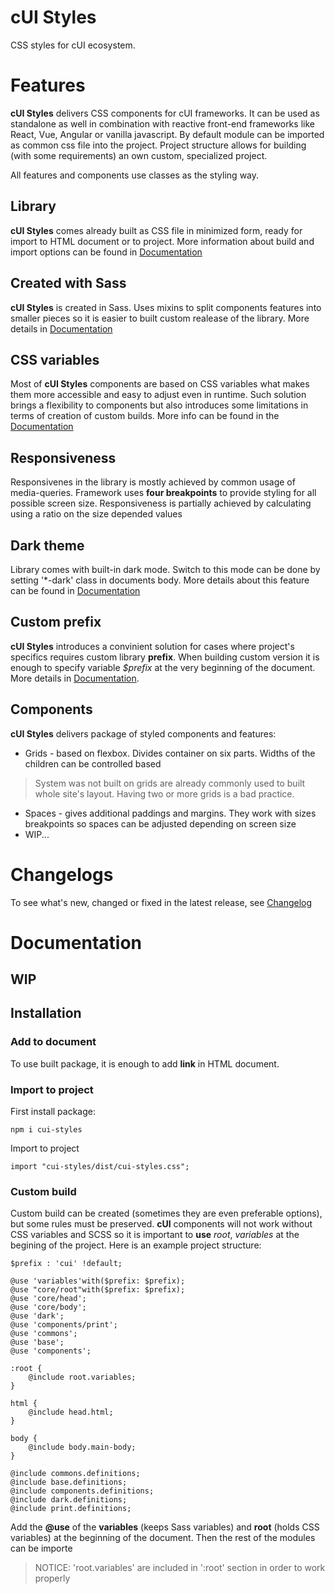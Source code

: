 # cUI Styles
CSS styles for cUI ecosystem.

# Features

**cUI Styles** delivers CSS components for cUI frameworks. It can be used as standalone as well in combination with reactive front-end frameworks like React, Vue, Angular or vanilla javascript. By default module can be imported as common css file into the project. Project structure allows for building (with some requirements) an own custom, specialized project.

All features and components use classes as the styling way. 

## Library

**cUI Styles** comes already built as CSS file in minimized form, ready for import to HTML document or to project.
More information about build and import options can be found in [Documentation]

## Created with Sass

**cUI Styles** is created in Sass. Uses mixins to split components features into smaller pieces so it is easier to built custom realease of the library. More details in [Documentation]

## CSS variables
Most of **cUI Styles** components are based on CSS variables what makes them more accessible and easy to adjust even in runtime.
Such solution brings a flexibility to components but also introduces some limitations in terms of creation of custom builds.
More info can be found in the [Documentation]

## Responsiveness
Responsivenes in the library is mostly achieved by common usage of media-queries. Framework uses **four breakpoints** to provide styling for all possible screen size. Responsiveness is partially achieved by calculating using a ratio on the size depended values

## Dark theme
Library comes with built-in dark mode. Switch to this mode can be done by setting '*-dark' class in documents body. More details about this feature can be found in [Documentation]

## Custom prefix
**cUI Styles** introduces a convinient solution for cases where project's specifics requires custom library **prefix**. When building custom version it is enough to specify variable *$prefix* at the very beginning of the document. More details in [Documentation].

## Components
**cUI Styles** delivers package of styled components and features:

* Grids - based on flexbox. Divides container on six parts. Widths of the children can be controlled based
> System was not built on grids are already commonly used to built whole site's layout. Having two or more grids is a bad practice.
* Spaces - gives additional paddings and margins. They work with sizes breakpoints so spaces can be adjusted depending on screen size 
* WIP...

# Changelogs

To see what's new, changed or fixed in the latest release, see [Changelog]

# Documentation

## WIP

## Installation

### Add to document
To use built package, it is enough to add **link** in HTML document.

### Import to project
First install package:
```
npm i cui-styles
```
Import to project

```
import "cui-styles/dist/cui-styles.css";
```

### Custom build
Custom build can be created (sometimes they are even preferable options), but some rules must be preserved.
**cUI** components will not work without CSS variables and SCSS so it is important to **use** *root*, *variables* at the begining of the project. Here is an example project structure:

```
$prefix : 'cui' !default;

@use 'variables'with($prefix: $prefix);
@use "core/root"with($prefix: $prefix);
@use 'core/head';
@use 'core/body';
@use 'dark';
@use 'components/print';
@use 'commons';
@use 'base';
@use 'components';

:root {
    @include root.variables;
}

html {
    @include head.html;
}

body {
    @include body.main-body;
}

@include commons.definitions;
@include base.definitions;
@include components.definitions;
@include dark.definitions;
@include print.definitions;
```

Add the **@use** of the **variables** (keeps Sass variables) and **root** (holds CSS variables) at the beginning of the document. Then the rest of the modules can be importe

>NOTICE: 'root.variables' are included in ':root' section in order to work properly

[Changelog]: CHANGELOG
[Documentation]: #Documentation